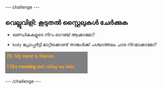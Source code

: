 --- challenge ---

## വെല്ലുവിളി: കൂടുതൽ സ്റ്റൈലുകൾ ചേർക്കുക

+ ഖണ്ഡികകളുടെ നിറം ഓറഞ്ച് ആക്കാമോ?

+ `body` പ്രോപ്പർട്ടി മാറ്റിക്കൊണ്ട് താങ്കൾക്ക് പശ്ചാത്തലം ചാര നിറമാക്കാമോ?

![സ്‌ക്രീൻഷോട്ട്](images/birthday-more-style.png)

--- /challenge ---